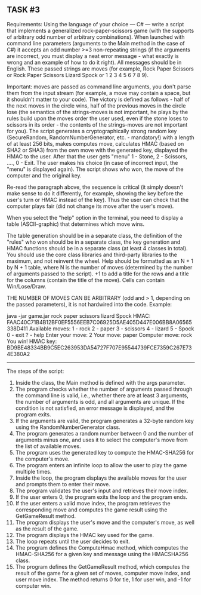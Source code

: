 TASK #3
--------
Requirements:
Using the language of your choice — C# — write a script that implements a generalized rock-paper-scissors game (with the supports of arbitrary odd number of arbitrary combinations).
When launched with command line parameters (arguments to the Main method in the case of C#) it accepts an odd number >=3 non-repeating strings (if the arguments are incorrect, you must display a neat error message - what exactly is wrong and an example of how to do it right). All messages should be in English. These passed strings are moves (for example, Rock Paper Scissors or Rock Paper Scissors Lizard Spock or 1 2 3 4 5 6 7 8 9).

Important: moves are passed as command line arguments, you don't parse them from the input stream (for example, a move may contain a space, but it shouldn't matter to your code).
The victory is defined as follows - half of the next moves in the circle wins, half of the previous moves in the circle lose (the semantics of the strings-moves is not important, he plays by the rules build upon the moves order the user used, even if the stone loses to scissors in its order - the contents of the strings-moves are not important for you).
The script generates a cryptographically strong random key (SecureRandom, RandomNumberGenerator, etc. - mandatory!) with a length of at least 256 bits, makes computes move, calculates HMAC (based on SHA2 or SHA3) from the own move with the generated key, displayed the HMAC to the user. After that the user gets "menu" 1 - Stone, 2 - Scissors, ...., 0 - Exit. The user makes his choice (in case of incorrect input, the "menu" is displayed again). The script shows who won, the move of the computer and the original key.

Re-read the paragraph above, the sequence is critical (it simply doesn't make sense to do it differently, for example, showing the key before the user's turn or HMAC instead of the key).
Thus the user can check that the computer plays fair (did not change its move after the user's move).

When you select the "help" option in the terminal, you need to display a table (ASCII-graphic) that determines which move wins.

The table generation should be in a separate class, the definition of the "rules" who won should be in a separate class, the key generation and HMAC functions should be in a separate class (at least 4 classes in total). You should use the core class libraries and third-party libraries to the maximum, and not reinvent the wheel. Help should be formatted as an N + 1 by N + 1 table, where N is the number of moves (determined by the number of arguments passed to the script). +1 to add a title for the rows and a title for the columns (contain the title of the move). Cells can contain Win/Lose/Draw.

THE NUMBER OF MOVES CAN BE ARBITRARY (odd and > 1, depending on the passed parameters), it is not hardwired into the code. 
Example:

java -jar game.jar rock paper scissors lizard Spock
HMAC: FAAC40C71B4B12BF0EF5556EEB7C06925D5AE405D447E006BB8A06565338D411
Available moves:
1 - rock
2 - paper
3 - scissors
4 - lizard
5 - Spock
0 - exit
? - help
Enter your move: 2
Your move: paper
Computer move: rock
You win!
HMAC key: BD9BE48334BB9C5EC263953DA54727F707E95544739FCE7359C267E734E380A2

--------

The steps of the script:
1. Inside the class, the Main method is defined with the args parameter.
2. The program checks whether the number of arguments passed through the command line is valid, i.e., whether there are at least 3 arguments, the number of arguments is    odd, and all arguments are unique. If the condition is not satisfied, an error message is displayed, and the program exits.
3. If the arguments are valid, the program generates a 32-byte random key using the RandomNumberGenerator class.
4. The program generates a random number between 0 and the number of arguments minus one, and uses it to select the computer's move from the list of available moves.
5. The program uses the generated key to compute the HMAC-SHA256 for the computer's move.
6. The program enters an infinite loop to allow the user to play the game multiple times.
7. Inside the loop, the program displays the available moves for the user and prompts them to enter their move.
8. The program validates the user's input and retrieves their move index.
9. If the user enters 0, the program exits the loop and the program ends.
10. If the user enters a valid move index, the program retrieves the corresponding move and computes the game result using the GetGameResult method.
11. The program displays the user's move and the computer's move, as well as the result of the game.
12. The program displays the HMAC key used for the game.
13. The loop repeats until the user decides to exit.
14. The program defines the ComputeHmac method, which computes the HMAC-SHA256 for a given key and message using the HMACSHA256 class.
15. The program defines the GetGameResult method, which computes the result of the game for a given set of moves, computer move index, and user move index. The method      returns 0 for tie, 1 for user win, and -1 for computer win.
